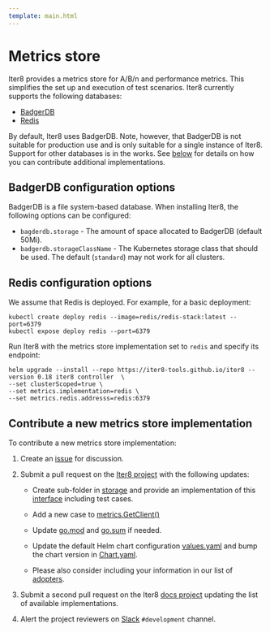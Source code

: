 ```yaml
---
template: main.html
---
```


# Metrics store

Iter8 provides a metrics store for A/B/n and performance metrics. This simplifies the set up and execution of test scenarios. Iter8 currently supports the following databases:

- [BadgerDB](https://dgraph.io/docs/badger/)
- [Redis](https://redis.com/)

By default, Iter8 uses BadgerDB. Note, however, that BadgerDB is not suitable for production use and is only suitable for a single instance of Iter8. Support for other databases is in the works. See [below](#contribute-a-new-metrics-store-implementation) for details on how you can contribute additional implementations.

## BadgerDB configuration options

BadgerDB is a file system-based database. When installing Iter8, the following options can be configured:

- `bagderdb.storage` - The amount of space allocated to BadgerDB (default 50Mi).
- `badgerdb.storageClassName` - The Kubernetes storage class that should be used. The default (`standard`) may not work for all clusters.

## Redis configuration options 

We assume that Redis is deployed. For example, for a basic deployment:

```shell
kubectl create deploy redis --image=redis/redis-stack:latest --port=6379
kubectl expose deploy redis --port=6379
```

Run Iter8 with the metrics store implementation set to `redis` and specify its endpoint:

```shell
helm upgrade --install --repo https://iter8-tools.github.io/iter8 --version 0.18 iter8 controller  \
--set clusterScoped=true \
--set metrics.implementation=redis \
--set metrics.redis.addresss=redis:6379
```

## Contribute a new metrics store implementation

To contribute a new metrics store implementation:

1. Create an [issue](https://github.com/iter8-tools/iter8/issues) for discussion.

2. Submit a pull request on the [Iter8 project](https://github.com/iter8-tools/iter8) with the following updates:

    - Create sub-folder in [storage](https://github.com/iter8-tools/iter8/tree/master/storage) and provide an implementation of this [interface](https://github.com/iter8-tools/iter8/blob/master/storage/interface.go) including test cases.

    - Add a new case to [metrics.GetClient()](https://github.com/iter8-tools/iter8/blob/master/storage/client/client.go)

    - Update [go.mod](https://github.com/iter8-tools/iter8/blob/master/go.mod) and [go.sum](https://github.com/iter8-tools/iter8/blob/master/go.sum) if needed.

    - Update the default Helm chart configuration [values.yaml](https://github.com/iter8-tools/iter8/blob/master/charts/controller/values.yaml) and bump the chart version in [Chart.yaml](https://github.com/iter8-tools/iter8/blob/master/charts/controller/Chart.yaml).

    - Please also consider including your information in our list of [adopters](https://github.com/iter8-tools/iter8/blob/master/ADOPTERS.md).

3. Submit a second pull request on the Iter8 [docs project](https://github.com/iter8-tools/docs) updating the list of available implementations.

4. Alert the project reviewers on [Slack](https://join.slack.com/t/iter8-tools/shared_invite/zt-awl2se8i-L0pZCpuHntpPejxzLicbmw) `#development` channel.
